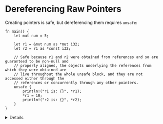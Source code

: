 # Dereferencing Raw Pointers

Creating pointers is safe, but dereferencing them requires `unsafe`:

```rust,editable
fn main() {
    let mut num = 5;

    let r1 = &mut num as *mut i32;
    let r2 = r1 as *const i32;

    // Safe because r1 and r2 were obtained from references and so are guaranteed to be non-null and
    // properly aligned, the objects underlying the references from which they were obtained are
    // live throughout the whole unsafe block, and they are not accessed either through the
    // references or concurrently through any other pointers.
    unsafe {
        println!("r1 is: {}", *r1);
        *r1 = 10;
        println!("r2 is: {}", *r2);
    }
}
```

<details>

It is good practice (and required by the Android Rust style guide) to write a comment for each
`unsafe` block explaining how the code inside it satisfies the safety requirements of the unsafe
operations it is doing.

In the case of pointer dereferences, this means that the pointers must be
[_valid_](https://doc.rust-lang.org/std/ptr/index.html#safety), i.e.:

 * The pointer must be non-null.
 * The pointer must be _dereferenceable_ (within the bounds of a single allocated object).
 * The object must not have been deallocated.
 * There must not be concurrent accesses to the same location.
 * If the pointer was obtained by casting a reference, the underlying object must be live and no
   reference may be used to access the memory.

In most cases the pointer must also be properly aligned.

</details>
